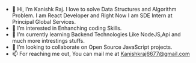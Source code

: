 - 👋 Hi, I’m Kanishk Raj. I love to solve Data Structures and Algorithm Problem. I am React Developer and Right Now I am SDE Intern at Principal Global Services.
- 👀 I’m interested in Enhanching coding Skills.
- 🌱 I’m currently learning Backend Technologies Like NodeJS,Api and much more intrestings stuffs.
- 💞️ I’m looking to collaborate on Open Source JavaScript projects.
- 📫 For reaching me out, You can mail me at Kanishkraj6677@gmail.com 

<!---
Kanishk6677/Kanishk6677 is a ✨ special ✨ repository because its `README.md` (this file) appears on your GitHub profile.
You can click the Preview link to take a look at your changes.
--->
